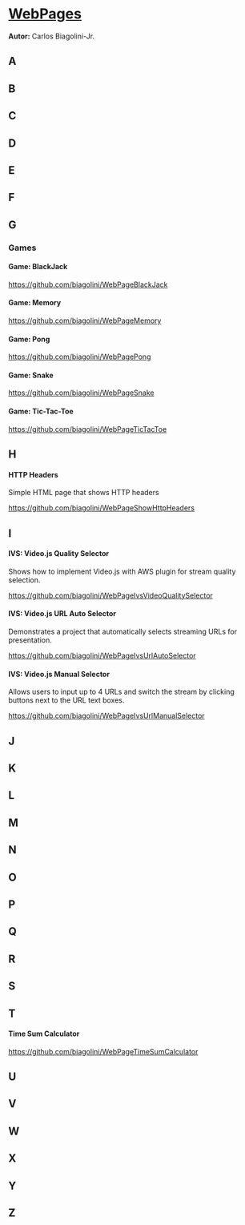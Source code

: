 # <u>WebPages</u>
**Autor:** Carlos Biagolini-Jr.

## A

## B

## C

## D

## E

## F

## G
### Games
#### Game: BlackJack
https://github.com/biagolini/WebPageBlackJack

#### Game: Memory
https://github.com/biagolini/WebPageMemory

#### Game: Pong
https://github.com/biagolini/WebPagePong

#### Game: Snake
https://github.com/biagolini/WebPageSnake

#### Game: Tic-Tac-Toe
https://github.com/biagolini/WebPageTicTacToe

## H

####  HTTP Headers

Simple HTML page that shows HTTP headers

https://github.com/biagolini/WebPageShowHttpHeaders

## I

#### IVS: Video.js Quality Selector

Shows how to implement Video.js with AWS plugin for stream quality selection.

https://github.com/biagolini/WebPageIvsVideoQualitySelector

#### IVS: Video.js URL Auto Selector

Demonstrates a project that automatically selects streaming URLs for presentation.

https://github.com/biagolini/WebPageIvsUrlAutoSelector

#### IVS: Video.js Manual Selector

Allows users to input up to 4 URLs and switch the stream by clicking buttons next to the URL text boxes.

https://github.com/biagolini/WebPageIvsUrlManualSelector

## J

## K

## L

## M

## N

## O

## P

## Q

## R

## S

## T
#### Time Sum Calculator
https://github.com/biagolini/WebPageTimeSumCalculator

## U

## V

## W

## X 

## Y 

## Z
